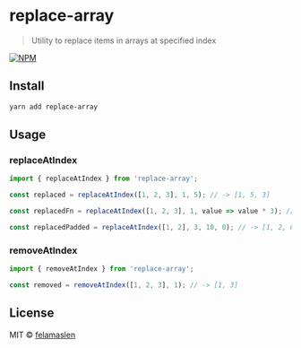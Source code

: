# replace-array

> Utility to replace items in arrays at specified index

[![NPM](https://img.shields.io/npm/v/replace-array.svg)](https://www.npmjs.com/package/replace-array)

## Install

```bash
yarn add replace-array
```

## Usage

### replaceAtIndex

```js
import { replaceAtIndex } from 'replace-array';

const replaced = replaceAtIndex([1, 2, 3], 1, 5); // -> [1, 5, 3]

const replacedFn = replaceAtIndex([1, 2, 3], 1, value => value * 3); // -> [1, 6, 3]

const replacedPadded = replaceAtIndex([1, 2], 3, 10, 0); // -> [1, 2, 0, 10]
```

### removeAtIndex

```js
import { removeAtIndex } from 'replace-array';

const removed = removeAtIndex([1, 2, 3], 1); // -> [1, 3]
```

## License

MIT © [felamaslen](https://github.com/felamaslen)

